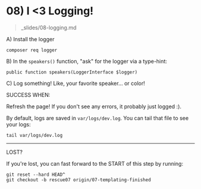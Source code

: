 # 08) I <3 Logging!
> _slides/08-logging.md

A) Install the logger

    composer req logger

B) In the `speakers()` function, "ask" for the logger
    via a type-hint:

    public function speakers(LoggerInterface $logger)

C) Log something! Like, your favorite speaker... or color!

SUCCESS WHEN:

Refresh the page! If you don't see any errors, it
probably just logged :). 

By default, logs are saved in `var/logs/dev.log`. You
can tail that file to see your logs:

    tail var/logs/dev.log

---------

LOST?

If you're lost, you can fast forward to the START of
this step by running:

    git reset --hard HEAD^
    git checkout -b rescue07 origin/07-templating-finished
